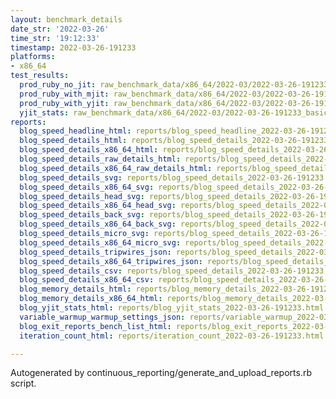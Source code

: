 ```yaml
---
layout: benchmark_details
date_str: '2022-03-26'
time_str: '19:12:33'
timestamp: 2022-03-26-191233
platforms:
- x86_64
test_results:
  prod_ruby_no_jit: raw_benchmark_data/x86_64/2022-03/2022-03-26-191233_basic_benchmark_prod_ruby_no_jit.json
  prod_ruby_with_mjit: raw_benchmark_data/x86_64/2022-03/2022-03-26-191233_basic_benchmark_prod_ruby_with_mjit.json
  prod_ruby_with_yjit: raw_benchmark_data/x86_64/2022-03/2022-03-26-191233_basic_benchmark_prod_ruby_with_yjit.json
  yjit_stats: raw_benchmark_data/x86_64/2022-03/2022-03-26-191233_basic_benchmark_yjit_stats.json
reports:
  blog_speed_headline_html: reports/blog_speed_headline_2022-03-26-191233.html
  blog_speed_details_html: reports/blog_speed_details_2022-03-26-191233.html
  blog_speed_details_x86_64_html: reports/blog_speed_details_2022-03-26-191233.x86_64.html
  blog_speed_details_raw_details_html: reports/blog_speed_details_2022-03-26-191233.raw_details.html
  blog_speed_details_x86_64_raw_details_html: reports/blog_speed_details_2022-03-26-191233.x86_64.raw_details.html
  blog_speed_details_svg: reports/blog_speed_details_2022-03-26-191233.svg
  blog_speed_details_x86_64_svg: reports/blog_speed_details_2022-03-26-191233.x86_64.svg
  blog_speed_details_head_svg: reports/blog_speed_details_2022-03-26-191233.head.svg
  blog_speed_details_x86_64_head_svg: reports/blog_speed_details_2022-03-26-191233.x86_64.head.svg
  blog_speed_details_back_svg: reports/blog_speed_details_2022-03-26-191233.back.svg
  blog_speed_details_x86_64_back_svg: reports/blog_speed_details_2022-03-26-191233.x86_64.back.svg
  blog_speed_details_micro_svg: reports/blog_speed_details_2022-03-26-191233.micro.svg
  blog_speed_details_x86_64_micro_svg: reports/blog_speed_details_2022-03-26-191233.x86_64.micro.svg
  blog_speed_details_tripwires_json: reports/blog_speed_details_2022-03-26-191233.tripwires.json
  blog_speed_details_x86_64_tripwires_json: reports/blog_speed_details_2022-03-26-191233.x86_64.tripwires.json
  blog_speed_details_csv: reports/blog_speed_details_2022-03-26-191233.csv
  blog_speed_details_x86_64_csv: reports/blog_speed_details_2022-03-26-191233.x86_64.csv
  blog_memory_details_html: reports/blog_memory_details_2022-03-26-191233.html
  blog_memory_details_x86_64_html: reports/blog_memory_details_2022-03-26-191233.x86_64.html
  blog_yjit_stats_html: reports/blog_yjit_stats_2022-03-26-191233.html
  variable_warmup_warmup_settings_json: reports/variable_warmup_2022-03-26-191233.warmup_settings.json
  blog_exit_reports_bench_list_html: reports/blog_exit_reports_2022-03-26-191233.bench_list.html
  iteration_count_html: reports/iteration_count_2022-03-26-191233.html

---
```

Autogenerated by continuous_reporting/generate_and_upload_reports.rb script.
